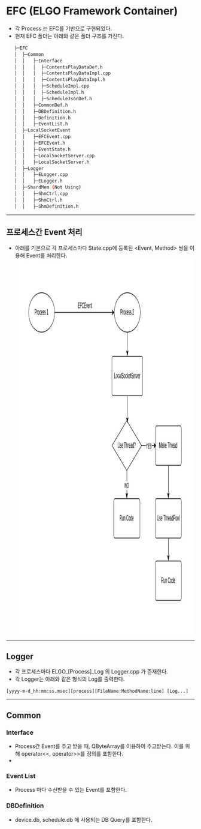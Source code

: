 # EFC (ELGO Framework Container)
 * 각 Process 는 EFC를 기반으로 구현되었다.
 * 현재 EFC 폴더는 아래와 같은 폴더 구조를 가진다.
 
 ```bash
    ├─EFC
    │  ├─Common
    │  │   ├─Interface
    │  │   │  ├─ContentsPlayDataDef.h
    │  │   │  ├─ContentsPlayDataImpl.cpp
    │  │   │  ├─ContentsPlayDataImpl.h
    │  │   │  ├─ScheduleImpl.cpp
    │  │   │  ├─ScheduleImpl.h
    │  │   │  ├─ScheduleJsonDef.h
    │  │   ├─CommonDef.h
    │  │   ├─DBDefinition.h
    │  │   ├─Definition.h
    │  │   ├─EventList.h
    │  ├─LocalSocketEvent
    │  │   ├─EFCEvent.cpp
    │  │   ├─EFCEvent.h
    │  │   ├─EventState.h
    │  │   ├─LocalSocketServer.cpp
    │  │   ├─LocalSocketServer.h
    │  ├─Logger
    │  │   ├─ELogger.cpp
    │  │   ├─ELogger.h
    │  ├─ShardMem (Not Using)
    │  │   ├─ShmCtrl.cpp
    │  │   ├─ShmCtrl.h
    │  │   ├─ShmDefinition.h
```

<hr />

## 프로세스간 Event 처리
 * 아래를 기본으로 각 프로세스마다 State.cpp에 등록된 <Event, Method> 쌍을 이용해 Event를 처리한다. <br>
<img src="/document/EFC/Flow-Chart/Event-Process.jpg" width="1200px" height="1000px" alt="EventProcess"></img></br>

<hr />

## Logger
 * 각 프로세스마다 ELGO_\[Process\]_Log 의 Logger.cpp 가 존재한다.
 * 각 Logger는 아래와 같은 형식의 Log를 출력한다.
 ```
 [yyyy-m-d_hh:mm:ss.msec][process][FileName:MethodName:line] [Log...]
 ```
 
 <hr />
 
## Common
### Interface
 * Process간 Event를 주고 받을 때, QByteArray를 이용하여 주고받는다. 이를 위해 operator<<, operator>>를 정의를 포함한다.
 * 
### Event List
 * Process 마다 수신받을 수 있는 Event를 포함한다.

### DBDefinition
 * device.db, schedule.db 에 사용되는 DB Query를 포함한다.
